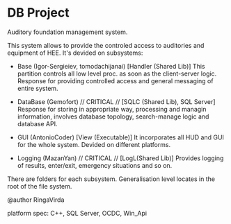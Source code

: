 # DB Project
Auditory foundation management system.

This system allows to provide the controled access to auditories and equipment of HEE.
It's devided on subsystems:

- Base (Igor-Sergieiev, tomodachijanai) [Handler (Shared Lib)]
    This partition controls all low level proc. as soon as the client-server logic. Response for providing controlled access and general messaging of entire system. 

- DataBase (Gemofort) // CRITICAL // [SQLC (Shared Lib), SQL Server]
    Response for storing in appropriate way, processing and managin information, involves database topology, search-manage logic and database API.

- GUI (AntonioCoder) [View (Executable)]
    It incorporates all HUD and GUI for the whole system. Devided on different platforms.

- Logging (MazanYan) // CRITICAL // [LogL(Shared Lib)]
    Provides logging of results, enter/exit, emergency situations and so on.

There are folders for each subsystem. Generalisation level locates in the root of the file system.

@author RingaVirda

platform spec: C++, SQL Server, OCDC, Win_Api 
